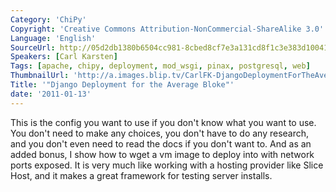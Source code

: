 ```yaml
---
Category: 'ChiPy'
Copyright: 'Creative Commons Attribution-NonCommercial-ShareAlike 3.0'
Language: 'English'
SourceUrl: http://05d2db1380b6504cc981-8cbed8cf7e3a131cd8f1c3e383d10041.r93.cf2.rackcdn.com/chipy/570_django-deployment-for-the-average-bloke.m4v
Speakers: [Carl Karsten]
Tags: [apache, chipy, deployment, mod_wsgi, pinax, postgresql, web]
ThumbnailUrl: 'http://a.images.blip.tv/CarlFK-DjangoDeploymentForTheAverageBloke934.png'
Title: '"Django Deployment for the Average Bloke"'
date: '2011-01-13'
---
```

This is the config you want to use if you don't know what you want to use. You
don't need to make any choices, you don't have to do any research, and you
don't even need to read the docs if you don't want to. And as an added bonus,
I show how to wget a vm image to deploy into with network ports exposed. It is
very much like working with a hosting provider like Slice Host, and it makes a
great framework for testing server installs.

